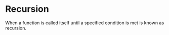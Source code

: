 # Recursion 
When a function is called itself until a specified condition is met is known as recursion. 
